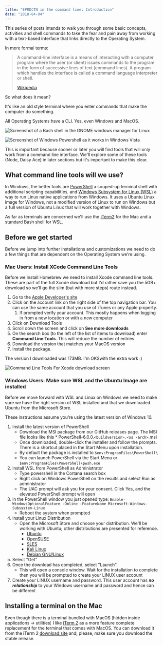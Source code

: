 ```yaml
---
title: "EPRDCTN in the command line: Introduction"
date: "2018-04-04"
---
```


This series of posts intends to walk you through some basic concepts, activities and shell commands to take the fear and pain away from working with a text-based interface that links directly to the Operating System.

In more formal terms:

> A command-line interface is a means of interacting with a computer program where the user (or client) issues commands to the program in the form of successive lines of text (command lines). A program which handles the interface is called a command language interpreter or shell.
>
> [Wikipedia](https://en.wikipedia.org/wiki/Command-line_interface)

So what does it mean?

It's like an old style terminal where you enter commands that make the computer do something.

All Operating Systems have a CLI. Yes, even Windows and MacOS.

![Screenshot of a Bash shell in the GNOME windows manager for Linux](https://res.cloudinary.com/dfh6ihzvj/image/upload/c_scale,w_500/f_auto,q_auto/600px-Linux_command-line._Bash._GNOME_Terminal._screenshot)

![Screenshot of Windows Powershell as it works in Windows Vista](https://res.cloudinary.com/dfh6ihzvj/image/upload/c_scale,w_500/f_auto,q_auto/600px-Windows_PowerShell_1.0_PD)

This is important because sooner or later you will find tools that will only work from a command line interface. We'll explore some of these tools (Node, Daisy Ace) in later sections but it's important to make this clear.

## What command line tools will we use?

In Windows, the better tools are [PowerShell](https://docs.microsoft.com/en-us/powershell/scripting/powershell-scripting?view=powershell-6) a souped-up terminal shell with additional scripting capabilities, and [Windows Subsystem for Linux (WSL)](https://docs.microsoft.com/en-us/windows/wsl/about) a way to run Linux native applications from Windows. It uses a Ubuntu Linux image for Windows, not a modified version of Linux to run on Windows but a full version of Ubuntu Linux that will work together with Windows.

As far as terminals are concerned we'll use the [iTerm2](https://www.iterm2.com/) for the Mac and a standard Bash shell for WSL.

## Before we get started

Before we jump into further installations and customizations we need to do a few things that are dependent on the Operating System we're using.

### Mac Users: Install XCode Command Line Tools

Before we install Homebrew we need to install Xcode command line tools. These are part of the full Xcode download but I'd rather save you the 5GB+ download so we'll go the slim (but with more steps) route instead.

1. Go to the [Apple Developer's site](https://developer.apple.com/)
2. Click on the account link on the right side of the top navigation bar. You can use the same account that you use of iTunes or any Apple property.
   1. If prompted verify your account. This mostly happens when logging in from a new location or with a new computer
3. Click on Download Tools
4. Scroll down the screen and click on **See more downloads**
5. On the search box (to the left of the list of items to download) enter **Command Line Tools**. This will reduce the number of entries
6. Download the version that matches your MacOS version
7. Install the package.

The version I downloaded was 173MB. I'm OKSwith the extra work :)

![Command Line Tools For Xcode download screen](https://res.cloudinary.com/dfh6ihzvj/image/upload/c_scale,w_500/f_auto,q_auto/xcode-commandline-tool-download-1024x614)

### Windows Users: Make sure WSL and the Ubuntu Image are installed

Before we move forward with WSL and Linux on Windows we need to make sure we have the right version of WSL installed and that we downloaded Ubuntu from the Microsoft Store.

These instructions assume you're using the latest version of Windows 10.

1. Install the latest version of PowerShell
   * Download the MSI package from our GitHub releases page. The MSI file looks like this * PowerShell-6.0.0.`<buildversion>.<os -arch>`.msi
   * Once downloaded, double-click the installer and follow the prompts. There is a shortcut placed in the Start Menu upon installation.
   * By default the package is installed to `$env:ProgramFiles\PowerShell\`
   * You can launch PowerShell via the Start Menu or `$env:ProgramFiles\PowerShell\pwsh.exe`
2. Install WSL from PowerShell as Administrator
    * Type powershell in the Cortana search box
    * Right click on Windows PowerShell on the results and select Run as administrator
    * The UAC prompt will ask you for your consent. Click Yes, and the elevated PowerShell prompt will open
3. In the PowerShell window you just opened type: `Enable-WindowsOptionalFeature -Online -FeatureName Microsoft-Windows-Subsystem-Linux`
    * Reboot the system when prompted
4. Install your Linux Distribution
    * Open the Microsoft Store and choose your distribution. We'll be working with Ubuntu; other distributions are presented for reference.
      * [Ubuntu](https://www.microsoft.com/store/p/ubuntu/9nblggh4msv6)
      * [OpenSUSE](https://www.microsoft.com/store/apps/9njvjts82tjx)
      * [SLES](https://www.microsoft.com/store/apps/9p32mwbh6cns)
      * [Kali Linux](https://www.microsoft.com/store/apps/9PKR34TNCV07)
      * [Debian GNU/Linux](https://www.microsoft.com/store/apps/9MSVKQC78PK6)
5. Select "Get"
6. Once the download has completed, select "Launch".
    * This will open a console window. Wait for the installation to complete then you will be prompted to create your LINUX user account
7. Create your LINUX username and password. This user account has ***no relationship*** to your Windows username and password and hence can be different

## Installing a terminal on the Mac

Even though there is a terminal bundled with MacOS (hidden inside applications -> utilities) I like [iTerm 2](https://www.iterm2.com/) as a more feature complete replacement for the terminal that comes with MacOS. You can download it from the iTerm 2 [download site](https://www.iterm2.com/downloads.html) and, please, make sure you download the stable release.
